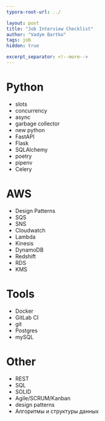 ```yaml
---
typora-root-url: ../

layout: post
title: "Job Interview Checklist"
author: "Vadym Bartko"
tags: job
hidden: true

excerpt_separator: <!--more-->
---
```


# Python
* slots
* concurrency
* async
* garbage collector
*  new python 
* FastAPI
* Flask
* SQLAlchemy
* poetry
* pipenv
* Celery

# AWS

* Design Patterns
* SQS
* SNS
* Cloudwatch
* Lambda
* Kinesis
* DynamoDB
* Redshift
* RDS
* KMS



# Tools

* Docker
* GitLab CI
* git
* Postgres
* mySQL



# Other

* REST
* SQL
* SOLID
* Agile/SCRUM/Kanban
* design patterns
* Алгоритмы и структуры данных
